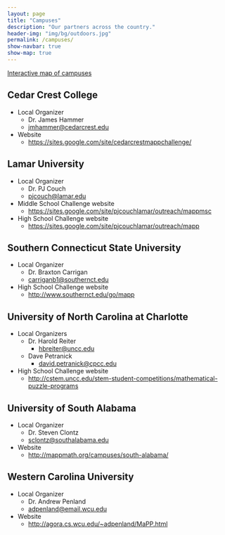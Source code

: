 ```yaml
---
layout: page
title: "Campuses"
description: "Our partners across the country."
header-img: "img/bg/outdoors.jpg"
permalink: /campuses/
show-navbar: true
show-map: true
---
```


<p class="text-center">
  <a href="#locations-map">Interactive map of campuses</a>
</p>

## Cedar Crest College

- Local Organizer
    - Dr. James Hammer
    - <jmhammer@cedarcrest.edu>
- Website
    - <https://sites.google.com/site/cedarcrestmappchallenge/>

## Lamar University

- Local Organizer
    - Dr. PJ Couch
    - <pjcouch@lamar.edu>
- Middle School Challenge website
    - <https://sites.google.com/site/pjcouchlamar/outreach/mappmsc>
- High School Challenge website       
    - <https://sites.google.com/site/pjcouchlamar/outreach/mapp>

<!-- ## Middle Georgia State University

- Local Organizer
    - Dr. Abby Noble
    - <abby.noble@mga.edu>
- Website
    - TBA -->

## Southern Connecticut State University

- Local Organizer
    - Dr. Braxton Carrigan
    - <carriganb1@southernct.edu>
- High School Challenge website
    - <http://www.southernct.edu/go/mapp>

## University of North Carolina at Charlotte

- Local Organizers
    - Dr. Harold Reiter
        - <hbreiter@uncc.edu>
    - Dave Petranick
        - <david.petranick@cpcc.edu>
- High School Challenge website
    - <http://cstem.uncc.edu/stem-student-competitions/mathematical-puzzle-programs>

## University of South Alabama

- Local Organizer
    - Dr. Steven Clontz
    - <sclontz@southalabama.edu>
- Website
    - <http://mappmath.org/campuses/south-alabama/>

## Western Carolina University

- Local Organizer
    - Dr. Andrew Penland
    - <adpenland@email.wcu.edu>
- Website
    - <http://agora.cs.wcu.edu/~adpenland/MaPP.html>
